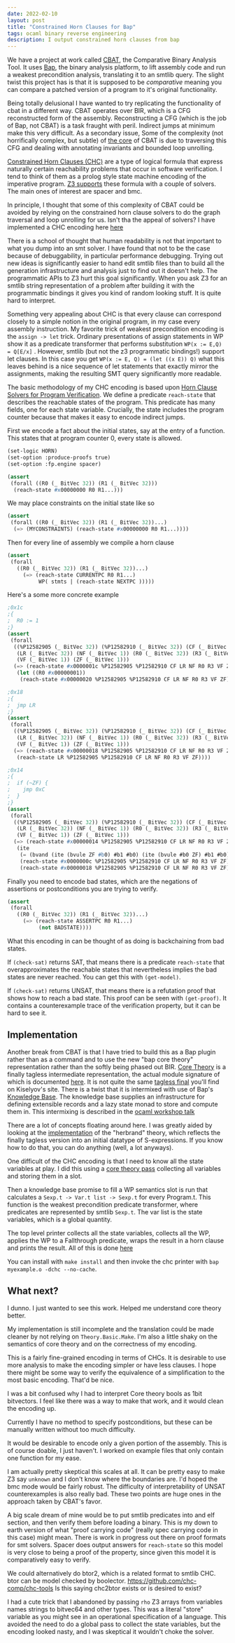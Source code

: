 ```yaml
---
date: 2022-02-10
layout: post
title: "Constrained Horn Clauses for Bap"
tags: ocaml binary reverse engineering
description: I output constrained horn clauses from bap
---
```


We have a project at work called [CBAT](https://github.com/draperlaboratory/cbat_tools), the Comparative Binary Analysis Tool. It uses [Bap](https://github.com/BinaryAnalysisPlatform/bap), the binary analysis platform, to lift assembly code and run a weakest precondition analysis, translating it to an smtlib query. The slight twist this project has is that it is supposed to be _comparative_ meaning you can compare a patched version of a program to it's original functionality.

Being totally delusional I have wanted to try replicating the functionality of cbat in a different way. CBAT operates over BIR, which is a CFG reconstructed form of the assembly. Reconstructing a CFG (which is the job of Bap, not CBAT) is a task fraught with peril. Indirect jumps at minimum make this very difficult. As a secondary issue, Some of the complexity (not horrifically complex, but subtle) of [the core](https://github.com/draperlaboratory/cbat_tools/blob/master/wp/lib/bap_wp/src/precondition.ml) of CBAT is due to traversing this CFG and dealing with annotating invariants and bounded loop unrolling.

[Constrained Horn Clauses (CHC)](https://www.philipzucker.com/nand2tetris-chc/) are a type of logical formula that express naturally certain reachability problems that occur in software verification. I tend to think of them as a prolog style state machine encoding of the imperative program. [Z3 supports](https://www.philipzucker.com/z3-rise4fun/fixedpoint.html) these formula with a couple of solvers. The main ones of interest are spacer and bmc.

In principle, I thought that some of this complexity of CBAT could be avoided by relying on the constrained horn clause solvers to do the graph traversal and loop unrolling for us. Isn't tha the appeal of solvers? I have implemented a CHC encoding here [here](https://github.com/philzook58/bap-notes/tree/main/smt-core2)

There is a school of thought that human readability is not that important to what you dump into an smt solver. I have found that not to be the case because of debuggability, in particular performance debugging. Trying out new ideas is significantly easier to hand edit smtlib files than to build all the generation infrastructure and analysis just to find out it doesn't help. The programmatic APIs to Z3 hurt this goal significantly. When you ask Z3 for an smtlib string representation of a problem after building it with the programmatic bindings it gives you kind of random looking stuff. It is quite hard to interpret.

Something very appealing about CHC is that every clause can correspond closely to a simple notion in the original program, in my case every assembly instruction. My favorite trick of weakest precondition encoding is the `assign -> let` trick. Ordinary presentations of assign statements in WP show it as a predicate transformer that performs substitution  `WP(x := E,Q) = Q[E/x]` . However, smtlib (but not the z3 programmatic bindings!) support let clauses. In this case you get `WP(x := E, Q) = (let ((x E)) Q)` what this leaves behind is a nice sequence of let statements that exactly mirror the assignments, making the resulting SMT query significantly more readable.

The basic methodology of my CHC encoding is based upon [Horn Clause Solvers for Program Verification](https://www.microsoft.com/en-us/research/wp-content/uploads/2016/02/nbjorner-yurifest.pdf). We define a predicate `reach-state` that describes the reachable states of the program. This predicate has many fields, one for each state variable. Crucially, the state includes the program counter because that makes it easy to encode indirect jumps.

First we encode a fact about the initial states, say at the entry of a function. This states that at program counter 0, every state is allowed.


```lisp
(set-logic HORN)
(set-option :produce-proofs true)
(set-option :fp.engine spacer)

(assert
 (forall ((R0 (_ BitVec 32)) (R1 (_ BitVec 32)))
  (reach-state #x00000000 R0 R1...)))
```

We may place constraints on the initial state like so
```lisp
(assert
 (forall ((R0 (_ BitVec 32)) (R1 (_ BitVec 32))...)
  (=> (MYCONSTRAINTS) (reach-state #x00000000 R0 R1...))))
```

Then for every line of assembly we compile a horn clause
```lisp
(assert
 (forall
   ((R0 (_ BitVec 32)) (R1 (_ BitVec 32))...)
     (=> (reach-state CURRENTPC R0 R1...)
          WP( stmts | (reach-state NEXTPC )))))
```

Here's a some more concrete example
```lisp
;0x1c
;{
;  R0 := 1
;}
(assert
 (forall
  ((%P12582905 (_ BitVec 32)) (%P12582910 (_ BitVec 32)) (CF (_ BitVec 1))
   (LR (_ BitVec 32)) (NF (_ BitVec 1)) (R0 (_ BitVec 32)) (R3 (_ BitVec 32))
   (VF (_ BitVec 1)) (ZF (_ BitVec 1)))
  (=> (reach-state #x0000001c %P12582905 %P12582910 CF LR NF R0 R3 VF ZF)
   (let ((R0 #x00000001))
    (reach-state #x00000020 %P12582905 %P12582910 CF LR NF R0 R3 VF ZF)))))

;0x18
;{
;  jmp LR
;}
(assert
 (forall
  ((%P12582905 (_ BitVec 32)) (%P12582910 (_ BitVec 32)) (CF (_ BitVec 1))
   (LR (_ BitVec 32)) (NF (_ BitVec 1)) (R0 (_ BitVec 32)) (R3 (_ BitVec 32))
   (VF (_ BitVec 1)) (ZF (_ BitVec 1)))
  (=> (reach-state #x00000018 %P12582905 %P12582910 CF LR NF R0 R3 VF ZF)
   (reach-state LR %P12582905 %P12582910 CF LR NF R0 R3 VF ZF))))

;0x14
;{
;  if (~ZF) {
;    jmp 0xC
;  }
;}
(assert
 (forall
  ((%P12582905 (_ BitVec 32)) (%P12582910 (_ BitVec 32)) (CF (_ BitVec 1))
   (LR (_ BitVec 32)) (NF (_ BitVec 1)) (R0 (_ BitVec 32)) (R3 (_ BitVec 32))
   (VF (_ BitVec 1)) (ZF (_ BitVec 1)))
  (=> (reach-state #x00000014 %P12582905 %P12582910 CF LR NF R0 R3 VF ZF)
   (ite
    (= (bvand (ite (bvule ZF #b0) #b1 #b0) (ite (bvule #b0 ZF) #b1 #b0)) #b1)
    (reach-state #x0000000c %P12582905 %P12582910 CF LR NF R0 R3 VF ZF)
    (reach-state #x00000018 %P12582905 %P12582910 CF LR NF R0 R3 VF ZF)))))
```

Finally you need to encode bad states, which are the negations of assertions or postconditions you are trying to verify.

```lisp
(assert
 (forall
   ((R0 (_ BitVec 32)) (R1 (_ BitVec 32))...)
     (=> (reach-state ASSERTPC R0 R1...)
          (not BADSTATE))))
```

What this encoding in can be thought of as doing is backchaining from bad states.

If `(check-sat)` returns SAT, that means there is a predicate `reach-state` that overapproximates the reachable states that nevertheless implies the bad states are never reached. You can get this with `(get-model)`.

If `(check-sat)` returns UNSAT, that means there is a refutation proof that shows how to reach a bad state. This proof can be seen with `(get-proof)`. It contains a counterexample trace of the verification property, but it can be hard to see it.

## Implementation

Another break from CBAT is that I have tried to build this as a Bap plugin rather than as a command and to use the new "bap core theory" representation rather than the softly being phased out BIR. [Core Theory](https://binaryanalysisplatform.github.io/bap/api/master/bap-core-theory/Bap_core_theory/index.html) is a finally tagless intermediate representation, the actual module signature of which is documented [here](https://binaryanalysisplatform.github.io/bap/api/master/bap-core-theory/Bap_core_theory/Theory/module-type-Core/index.html). It is not quite the same [tagless final](https://okmij.org/ftp/tagless-final/) you'll find on Kiselyov's site. There is a twist that it is intermixed with use of Bap's [Knowledge Base](https://binaryanalysisplatform.github.io/bap/api/master/bap-knowledge/Bap_knowledge/Knowledge/index.html). The knowledge base supplies an infrastructure for defining extensible records and a lazy state monad to store and compute them in. This intermixing is described in the [ocaml workshop talk](https://www.youtube.com/watch?v=S9XPI1fHWqM&ab_channel=OCamlWorkshops)

There are a lot of concepts floating around here. I was greatly aided by looking at the [implementation](https://github.com/BinaryAnalysisPlatform/bap/blob/master/plugins/core_theory/core_theory_main.ml) of the "herbrand" theory, which reflects the finally tagless version into an initial datatype of S-expressions. If you know how to do that, you can do anything (well, a lot anyways).

One difficult of the CHC encoding is that I need to know all the state variables at play. I did this using a [core theory pass](https://github.com/philzook58/bap-notes/blob/main/smt-core2/plugin/allvars.ml) collecting all variables and storing them in a slot.

Then a knowledge base promise to fill a WP semantics slot is run that calculates a `Sexp.t -> Var.t list -> Sexp.t` for every Program.t. This function is the weakest precondition predicate transformer, where predicates are represented by smtlib `Sexp.t`. The var list is the state variables, which is a global quantity.

The top level printer collects all the state variables, collects all the WP, applies the WP to a Fallthrough predicate, wraps the result in a horn clause and prints the result. All of this is done [here](https://github.com/philzook58/bap-notes/blob/main/smt-core2/plugin/smt.ml)

You can install with `make install` and then invoke the chc printer with `bap myexample.o -dchc --no-cache`.

## What next?
I dunno. I just wanted to see this work. Helped me understand core theory better.

My implementation is still incomplete and the translation could be made cleaner by not relying on `Theory.Basic.Make`. I'm also a little shaky on the semantics of core theory and on the correctness of my encoding.

This is a fairly fine-grained encoding in terms of CHCs. It is desirable to use more analysis to make the encoding simpler or have less clauses. I hope there might be some way to verify the equivalence of a simplification to the most basic encoding. That'd be nice.

I was a bit confused why I had to interpret Core theory bools as 1bit bitvectors. I feel like there was a way to make that work, and it would clean the encoding up.

Currently I have no method to specify postconditions, but these can be manually written without too much difficulty.

It would be desirable to encode only a given portion of the assembly. This is of course doable, I just haven't. I worked on example files that only contain one function for my ease.

I am actually pretty skeptical this scales at all. It can be pretty easy to make Z3 say `unknown` and I don't know where the boundaries are. I'd hoped the bmc mode would be fairly robust. The difficulty of interpretability of UNSAT counterexamples is also really bad. These two points are huge ones in the approach taken by CBAT's favor.

A big scale dream of mine would be to put smtlib predicates into and elf section, and then verify them before loading a binary. This is my down to earth version of what "proof carrying code" (really spec carrying code in this case) might mean. There is work in progress out there on proof formats for smt solvers. Spacer does output answers for `reach-state` so this model is very close to being a proof of the property, since given this model it is comparatively easy to verify.

We could alternatively do btor2, which is a related format to smtlib CHC. btor can be model checked by boolector.
<https://github.com/chc-comp/chc-tools> Is this saying chc2btor exists or is desired to exist?

I had a cute trick that I abandoned by passing `rho` Z3 arrays from variables names strings to bitvec64 and other types. This was a literal "store" variable as you might see in an operational specification of a language. This avoided the need to do a global pass to collect the state variables, but the encoding looked nasty, and I was skeptical it wouldn't choke the solver.


